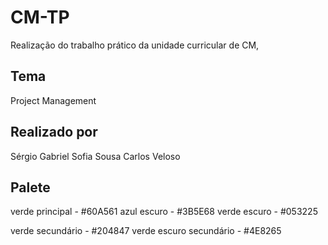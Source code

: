 # CM-TP
Realização do trabalho prático da unidade curricular de CM, 

## Tema

Project Management

## Realizado por

Sérgio Gabriel
Sofia Sousa
Carlos Veloso

## Palete

verde principal - #60A561
azul escuro - #3B5E68
verde escuro - #053225

verde secundário - #204847
verde escuro secundário - #4E8265

